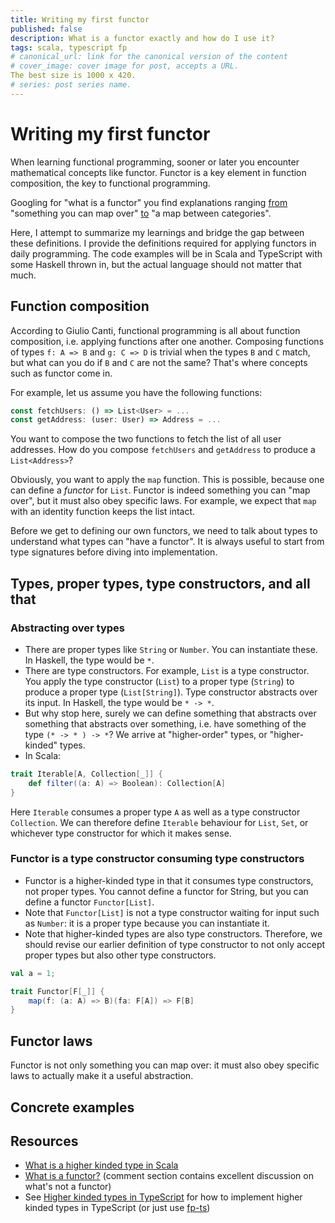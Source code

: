 ```yaml
---
title: Writing my first functor
published: false
description: What is a functor exactly and how do I use it?
tags: scala, typescript fp
# canonical_url: link for the canonical version of the content
# cover_image: cover image for post, accepts a URL. 
The best size is 1000 x 420.
# series: post series name.
---
```


# Writing my first functor

When learning functional programming, sooner or later you encounter mathematical concepts like functor. Functor is a key element in function composition, the key to functional programming.

Googling for "what is a functor" you find explanations ranging [from](https://medium.com/@dtinth/what-is-a-functor-dcf510b098b6) "something you can map over" [to](https://en.wikipedia.org/wiki/Functor) "a map between categories".

Here, I attempt to summarize my learnings and bridge the gap between these definitions. I provide the definitions required for applying functors in daily programming. The code examples will be in Scala and TypeScript with some Haskell thrown in, but the actual language should not matter that much.

## Function composition

According to Giulio Canti, functional programming is all about function composition, i.e. applying functions after one another. Composing functions of types `f: A => B` and `g: C => D` is trivial when the types `B` and `C` match, but what can you do if `B` and `C` are not the same? That's where concepts such as functor come in.

For example, let us assume you have the following functions:
```typescript
const fetchUsers: () => List<User> = ...
const getAddress: (user: User) => Address = ...
```
You want to compose the two functions to fetch the list of all user addresses. How do you compose `fetchUsers` and `getAddress` to produce a `List<Address>`? 

Obviously, you want to apply the `map` function. This is possible, because one can define a *functor* for `List`. Functor is indeed something you can "map over", but it must also obey specific laws. For example, we expect that `map` with an identity function keeps the list intact.

Before we get to defining our own functors, we need to talk about types to understand what types can "have a functor". It is always useful to start from type signatures before diving into implementation.

## Types, proper types, type constructors, and all that

### Abstracting over types

- There are proper types like `String` or `Number`. You can instantiate these. In Haskell, the type would be `*`.
- There are type constructors. For example, `List` is a type constructor. You apply the type constructor (`List`) to a proper type (`String`) to produce a proper type (`List[String]`). Type constructor abstracts over its input. In Haskell, the type would be `* -> *`.
- But why stop here, surely we can define something that abstracts over something that abstracts over something, i.e. have something of the type `(* -> * ) -> *`? We arrive at "higher-order" types, or "higher-kinded" types.
- In Scala: 
```scala
trait Iterable[A, Collection[_]] {
    def filter((a: A) => Boolean): Collection[A]
}
```
Here `Iterable` consumes a proper type `A` as well as a type constructor `Collection`. We can therefore define `Iterable` behaviour for `List`, `Set`, or whichever type constructor for which it makes sense.

### Functor is a type constructor consuming type constructors

- Functor is a higher-kinded type in that it consumes type constructors, not proper types. You cannot define a functor for String, but you can define a functor `Functor[List]`. 
- Note that `Functor[List]` is not a type constructor waiting for input such as `Number`: it is a proper type because you can instantiate it.
- Note that higher-kinded types are also type constructors. Therefore, we should revise our earlier definition of type constructor to not only accept proper types but also other type constructors.


```scala
val a = 1;

trait Functor[F[_]] {
    map(f: (a: A) => B)(fa: F[A]) => F[B]
}
```

## Functor laws
Functor is not only something you can map over: it must also obey specific laws to actually make it a useful abstraction.

## Concrete examples

## Resources

- [What is a higher kinded type in Scala](https://stackoverflow.com/questions/6246719/what-is-a-higher-kinded-type-in-scala)
- [What is a functor?](https://medium.com/@dtinth/what-is-a-functor-dcf510b098b6) (comment section contains excellent discussion on what's not a functor)
- See [Higher kinded types in TypeScript](https://medium.com/@gcanti/higher-kinded-types-in-typescript-static-and-fantasy-land-d41c361d0dbe) for how to implement higher kinded types in TypeScript (or just use [fp-ts](https://github.com/gcanti/fp-ts))